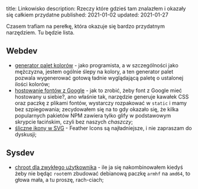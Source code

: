 title: Linkowisko
description: Rzeczy które gdzieś tam znalazłem i okazały się całkiem przydatne
published: 2021-01-02
updated: 2021-01-27

Czasem trafiam na perełkę, która okazuje się bardzo przydatnym narzędziem. Tu będzie lista.

## Webdev

* [generator palet kolorów](https://coolors.co) - jako programista, a w szczególności jako mężczyzna, jestem ogólnie ślepy na kolory, a ten generator palet pozwala wygenerować gotową ładnie wyglądającą paletę o ustalonej ilości kolorów;
* [hostowanie fontów z Google](https://google-webfonts-helper.herokuapp.com/fonts) - jak to zrobić, żeby font z Google mieć hostowany u siebie?, ano właśnie tak, narzędzie generuje kawałek CSS oraz paczkę z plikami fontów, wystarczy rozpakować w `static` i mamy bez szpiegowania; zecydowałem się na to gdy okazało się, że kilka popularnych pakietów NPM zawiera tylko glify w podstawowym skrypcie łacińskim, czyli bez naszych *chaszczy*;
* [śliczne ikony w SVG](https://feathericons.com/) - Feather Icons są najładniejsze, i nie zapraszam do dyskusji;

## Sysdev

* [chroot dla zwykłego użytkownika](https://proot-me.github.io/) - ile ja się nakombinowałem kiedyś żeby nie będąc `root`em zbudować debianową paczkę `armhf` na `amd64`, to głowa mała, a tu proszę, rach-ciach;
